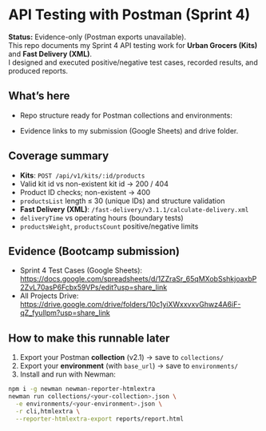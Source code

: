 # API Testing with Postman (Sprint 4)

**Status:** Evidence-only (Postman exports unavailable).  
This repo documents my Sprint 4 API testing work for **Urban Grocers (Kits)** and **Fast Delivery (XML)**.  
I designed and executed positive/negative test cases, recorded results, and produced reports.

## What’s here
- Repo structure ready for Postman collections and environments:


- Evidence links to my submission (Google Sheets) and drive folder.

## Coverage summary
- **Kits**: `POST /api/v1/kits/:id/products`
- Valid kit id vs non-existent kit id → 200 / 404
- Product ID checks; non-existent → 400
- `productsList` length ≤ 30 (unique IDs) and structure validation
- **Fast Delivery (XML)**: `/fast-delivery/v3.1.1/calculate-delivery.xml`
- `deliveryTime` vs operating hours (boundary tests)
- `productsWeight`, `productsCount` positive/negative limits

## Evidence (Bootcamp submission)
- Sprint 4 Test Cases (Google Sheets): https://docs.google.com/spreadsheets/d/1ZZraSr_65qMXobSshkjoaxbP2ZvL70asP6Fcbx59VPs/edit?usp=share_link
- All Projects Drive: https://drive.google.com/drive/folders/10c1yiXWxxvxvGhwz4A6iF-qZ_fyullpm?usp=share_link

## How to make this runnable later
1. Export your Postman **collection** (v2.1) → save to `collections/`
2. Export your **environment** (with `base_url`) → save to `environments/`
3. Install and run with Newman:
 ```bash
 npm i -g newman newman-reporter-htmlextra
 newman run collections/<your-collection>.json \
   -e environments/<your-environment>.json \
   -r cli,htmlextra \
   --reporter-htmlextra-export reports/report.html
